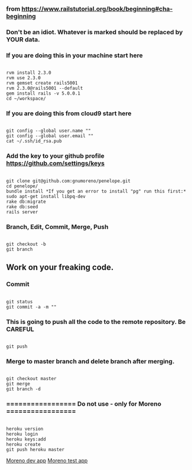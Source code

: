 ### from https://www.railstutorial.org/book/beginning#cha-beginning
### Don't be an idiot. Whatever is marked <something> should be replaced by YOUR data.

### If you are doing this in your machine start here

<code>
rvm install 2.3.0
rvm use 2.3.0
rvm gemset create rails5001
rvm 2.3.0@rails5001 --default
gem install rails -v 5.0.0.1
cd ~/workspace/
</code>

### If you are doing this from cloud9 start here

<code>
git config --global user.name "<Your Name>"
git config --global user.email "<your.email@example.com>"
cat ~/.ssh/id_rsa.pub
</code>

### Add the key to your github profile https://github.com/settings/keys

<code>
git clone git@github.com:gnumoreno/penelope.git
cd penelope/
bundle install *If you get an error to install "pg" run this first:* sudo apt-get install libpq-dev
rake db:migrate
rake db:seed
rails server
</code>

### Branch, Edit, Commit, Merge, Push

<code>
git checkout -b <whatever-Im-working>
git branch
</code>

## Work on your freaking code.

### Commit

<code>
git status
git commit -a -m "<Whatever-I-did-with-my-code>"
</code>

### This is going to push all the code to the remote repository. Be CAREFUL
<code>
git push
</code>

### Merge to master branch and delete branch after merging.
<code>
git checkout master
git merge <whatever-Im-working>
git branch -d <whatever-Im-working>
</code>


### ================= Do not use - only for Moreno =================
<code>
heroku version
heroku login
heroku keys:add
heroku create
git push heroku master
</code>


[Moreno dev app](https://penelope-gnumoreno.c9users.io/)
[Moreno test app](https://lit-garden-89375.herokuapp.com/)

